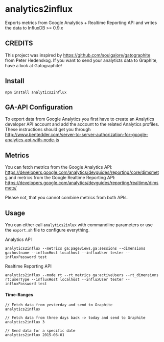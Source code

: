 # analytics2influx
Exports metrics from Google Analytics + Realtime Reporting API and writes the data to InfluxDB >= 0.9.x


## CREDITS
This project was inspired by https://github.com/soulgalore/gatographite from Peter Hedenskog. If you want to send your analyticts data to Graphite, have a look at Gatographite!


## Install

`npm install analytics2influx`

## GA-API Configuration

To export data from Google Analytics you first have to create an Analytics developer API account and add the account to the related Analytics profiles. These instructions 
should get you through  http://www.bentedder.com/server-to-server-authorization-for-google-analytics-api-with-node-js


## Metrics
You can fetch metrics from the Google Analytics API: https://developers.google.com/analytics/devguides/reporting/core/dimsmets
and metrics from the Google Realtime Reporting API: https://developers.google.com/analytics/devguides/reporting/realtime/dimsmets/

Please not, that you cannot combine metrics from both APIs. 



## Usage

You can either call `analytics2inlux` with commandline parameters or use the `export.sh` file to configure everything.

Analytics API
```
analytics2influx --metrics ga:pageviews,ga:sessions --dimensions ga:hostname --influxHost localhost --influxUser tester --influxPassword test  
```

Realtime Reporting API
```
analytics2influx --mode rt --rt_metrics ga:activeUsers --rt_dimensions rt:userType --influxHost localhost --influxUser tester --influxPassword test  
```

#### Time-Ranges

```
// Fetch data from yesterday and send to Graphite
analytics2influx
```


```
// Fetch data from three days back -> today and send to Graphite
analytics2influx 3
```


```
// Send data for a specific date
analytics2influx 2015-06-01
```